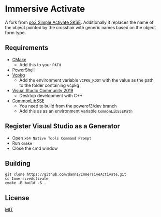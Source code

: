 # Immersive Activate

A fork from [po3 Simple Activate SKSE](https://github.com/powerof3/SimpleActivateSKSE). Additionally it replaces the name of the object pointed by the crosshair with generic names based on the object form type.

## Requirements
* [CMake](https://cmake.org/)
	* Add this to your `PATH`
* [PowerShell](https://github.com/PowerShell/PowerShell/releases/latest)
* [Vcpkg](https://github.com/microsoft/vcpkg)
	* Add the environment variable `VCPKG_ROOT` with the value as the path to the folder containing vcpkg
* [Visual Studio Community 2019](https://visualstudio.microsoft.com/)
	* Desktop development with C++
* [CommonLibSSE](https://github.com/powerof3/CommonLibSSE/tree/dev)
	* You need to build from the powerof3/dev branch
	* Add this as as an environment variable `CommonLibSSEPath`

## Register Visual Studio as a Generator
* Open `x64 Native Tools Command Prompt`
* Run `cmake`
* Close the cmd window

## Building
```
git clone https://github.com/dann1/ImmersiveActivate.git
cd ImmersiveActivate
cmake -B build -S .
```
## License
[MIT](LICENSE)
